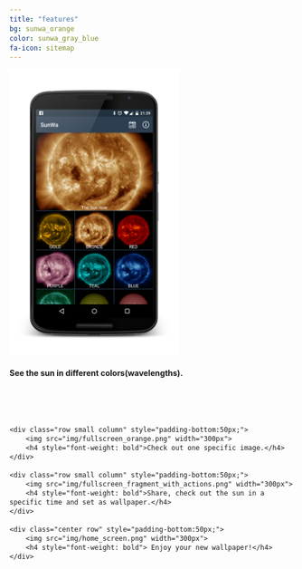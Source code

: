 ```yaml
---
title: "features"
bg: sunwa_orange
color: sunwa_gray_blue
fa-icon: sitemap
---
```


<div class="center">
	<div class="row small column" style="padding-bottom:50px;">
		<img src="img/dashboard_fragment.png" width="300px">
		<h4 style="font-weight: bold">See the sun in different colors(wavelengths).</h4>	
	</div>

	<div class="row small column" style="padding-bottom:50px;">
		<img src="img/fullscreen_orange.png" width="300px">
		<h4 style="font-weight: bold">Check out one specific image.</h4>	
	</div>

	<div class="row small column" style="padding-bottom:50px;">
		<img src="img/fullscreen_fragment_with_actions.png" width="300px">
		<h4 style="font-weight: bold">Share, check out the sun in a specific time and set as wallpaper.</h4>	
	</div>

	<div class="center row" style="padding-bottom:50px;">
		<img src="img/home_screen.png" width="300px">
		<h4 style="font-weight: bold"> Enjoy your new wallpaper!</h4>	
	</div>

</div>